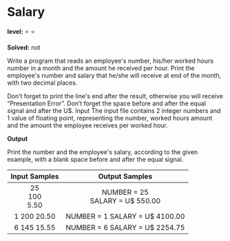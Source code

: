 # Salary 

**level:** :star: :star:

**Solved:** not

<p>
Write a program that reads an employee's number, his/her worked hours number in a month and the amount he received per hour. Print the employee's number and salary that he/she will receive at end of the month, with two decimal places. </p>

<p>
Don’t forget to print the line's end after the result, otherwise you will receive “Presentation Error”.
Don’t forget the space before and after the equal signal and after the U$.
Input
The input file contains 2 integer numbers and 1 value of floating point, representing the number, worked hours amount and the amount the employee receives per worked hour. </p>


**Output**

<p>
Print the number and the employee's salary, according to the given example, with a blank space before and after the equal signal.</p>

| Input Samples |	Output Samples |
|:--:|:--:|
| 25 <br> 100 <br> 5.50 | NUMBER = 25 <br> SALARY = U$ 550.00 |
|1 200 20.50 | NUMBER = 1 SALARY = U$ 4100.00
| 6 145 15.55 |NUMBER = 6 SALARY = U$ 2254.75 |

```javascript


```